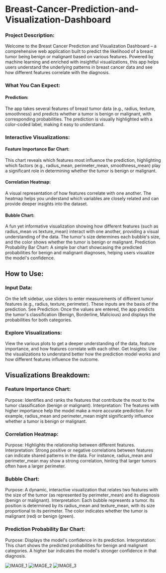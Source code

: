 <h1>Breast-Cancer-Prediction-and-Visualization-Dashboard</h1>


<h3>Project Description:</h3>
Welcome to the Breast Cancer Prediction and Visualization Dashboard – a comprehensive web application built to predict the likelihood of a breast tumor being benign or malignant based on various features. Powered by machine learning and enriched with insightful visualizations, this app helps users understand the underlying patterns in breast cancer data and see how different features correlate with the diagnosis.

<h3>What You Can Expect:</h3>
<h4>Prediction:</h4> The app takes several features of breast tumor data (e.g., radius, texture, smoothness) and predicts whether a tumor is benign or malignant, with corresponding probabilities. The prediction is visually highlighted with a color-coded label, making it easy to understand.

<h3>Interactive Visualizations:</h3>

<h4>Feature Importance Bar Chart:</h4> This chart reveals which features most influence the prediction, highlighting which factors (e.g., radius_mean, perimeter_mean, smoothness_mean) play a significant role in determining whether the tumor is benign or malignant.

<h4>Correlation Heatmap:</h4> A visual representation of how features correlate with one another. The heatmap helps you understand which variables are closely related and can provide deeper insights into the dataset.

<h4>Bubble Chart:</h4> A fun yet informative visualization showing how different features (such as radius_mean vs texture_mean) interact with one another, providing a visual understanding of the data. The tumor's size determines each bubble's size, and the color shows whether the tumor is benign or malignant.
Prediction Probability Bar Chart: A simple bar chart showcasing the predicted probabilities for benign and malignant diagnoses, helping users visualize the model's confidence.


<h2>How to Use:</h2>

<h3>Input Data:</h3> On the left sidebar, use sliders to enter measurements of different tumor features (e.g., radius, texture, perimeter). These inputs are the basis of the prediction.
See Prediction: Once the values are entered, the app predicts the tumor's classification (Benign, Borderline, Malicious) and displays the probabilities for both categories.

<h3>Explore Visualizations:</h3> View the various plots to get a deeper understanding of the data, feature importance, and how features correlate with each other.
Get Insights: Use the visualizations to understand better how the prediction model works and how different features influence the outcome.


<h2>Visualizations Breakdown:</h2>
<h3>Feature Importance Chart:</h3>

Purpose: Identifies and ranks the features that contribute the most to the tumor classification (benign or malignant).
Interpretation: The features with higher importance help the model make a more accurate prediction. For example, radius_mean and perimeter_mean might significantly influence whether a tumor is benign or malignant.
<h3>Correlation Heatmap:</h3>

Purpose: Highlights the relationship between different features.
Interpretation: Strong positive or negative correlations between features can indicate shared patterns in the data. For instance, radius_mean and perimeter_mean may show a strong correlation, hinting that larger tumors often have a larger perimeter.
<h3>Bubble Chart:</h3>

Purpose: A dynamic, interactive visualization that relates two features with the size of the tumor (as represented by perimeter_mean) and its diagnosis (benign or malignant).
Interpretation: Each bubble represents a tumor. Its position is determined by its radius_mean and texture_mean, with its size proportional to its perimeter. The color indicates whether the tumor is malignant (red) or benign (green).
<h3>Prediction Probability Bar Chart:</h3>

Purpose: Displays the model's confidence in its prediction.
Interpretation: This chart shows the predicted probabilities for benign and malignant categories. A higher bar indicates the model's stronger confidence in that diagnosis.


![IMAGE_1](https://github.com/user-attachments/assets/4bb5231d-c920-4969-8fc0-e4c2a8b4b88a)
![IMAGE_2](https://github.com/user-attachments/assets/19ae3760-cca3-4e14-9293-6bab3dcf0097)
![IMAGE_3](https://github.com/user-attachments/assets/cf06d9e9-4a6a-4eb3-8dc2-d1b4a3f65650)

